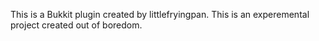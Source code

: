 This is a Bukkit plugin created by littlefryingpan. This is an experemental project created out of boredom.
